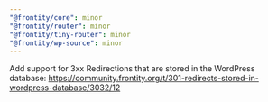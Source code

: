 ```yaml
---
"@frontity/core": minor
"@frontity/router": minor
"@frontity/tiny-router": minor
"@frontity/wp-source": minor
---
```


Add support for 3xx Redirections that are stored in the WordPress database: https://community.frontity.org/t/301-redirects-stored-in-wordpress-database/3032/12
